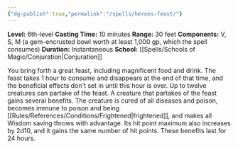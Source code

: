 ```yaml
---
{"dg-publish":true,"permalink":"/spells/heroes-feast/"}
---
```


**Level:** 6th-level
**Casting Time:** 10 minutes
**Range:** 30 feet
**Components:** V, S, M (a gem-encrusted bowl worth at least 1,000 gp, which the spell consumes)
**Duration:** Instantaneous
**School:** [[Spells/Schools of Magic/Conjuration\|Conjuration]]

You bring forth a great feast, including magnificent food and drink. The feast takes 1 hour to consume and disappears at the end of that time, and the beneficial effects don't set in until this hour is over. Up to twelve creatures can partake of the feast.
A creature that partakes of the feast gains several benefits. The creature is cured of all diseases and poison, becomes immune to poison and being [[Rules/References/Conditions/Frightened\|frightened]], and makes all Wisdom saving throws with advantage. Its hit point maximum also increases by 2d10, and it gains the same number of hit points. These benefits last for 24 hours.